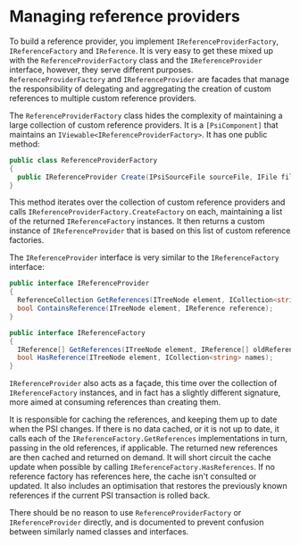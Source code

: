 # Managing reference providers

To build a reference provider, you implement `IReferenceProviderFactory`, `IReferenceFactory` and `IReference`. It is very easy to get these mixed up with the `ReferenceProviderFactory` class and the `IReferenceProvider` interface, however, they serve different purposes. `ReferenceProviderFactory` and `IReferenceProvider` are facades that manage the responsibility of delegating and aggregating the creation of custom references to multiple custom reference providers.

The `ReferenceProviderFactory` class hides the complexity of maintaining a large collection of custom reference providers. It is a `[PsiComponent]` that maintains an `IViewable<IReferenceProviderFactory>`. It has one public method:

```cs
public class ReferenceProviderFactory
{
  public IReferenceProvider Create(IPsiSourceFile sourceFile, IFile file);
}
```

This method iterates over the collection of custom reference providers and calls `IReferenceProviderFactory.CreateFactory` on each, maintaining a list of the returned `IReferenceFactory` instances. It then returns a custom instance of `IReferenceProvider` that is based on this list of custom reference factories.

The `IReferenceProvider` interface is very similar to the `IReferenceFactory` interface:

```cs
public interface IReferenceProvider
{
  ReferenceCollection GetReferences(ITreeNode element, ICollection<string> names);
  bool ContainsReference(ITreeNode element, IReference reference);
}

public interface IReferenceFactory
{
  IReference[] GetReferences(ITreeNode element, IReference[] oldReferences);
  bool HasReference(ITreeNode element, ICollection<string> names);
}
```

`IReferenceProvider` also acts as a façade, this time over the collection of `IReferenceFactory` instances, and in fact has a slightly different signature, more aimed at consuming references than creating them.

It is responsible for caching the references, and keeping them up to date when the PSI changes. If there is no data cached, or it is not up to date, it calls each of the `IReferenceFactory.GetReferences` implementations in turn, passing in the old references, if applicable. The returned new references are then cached and returned on demand. It will short circuit the cache update when possible by calling `IReferenceFactory.HasReferences`. If no reference factory has references here, the cache isn't consulted or updated. It also includes an optimisation that restores the previously known references if the current PSI transaction is rolled back.

There should be no reason to use `ReferenceProviderFactory` or `IReferenceProvider` directly, and is documented to prevent confusion between similarly named classes and interfaces.
